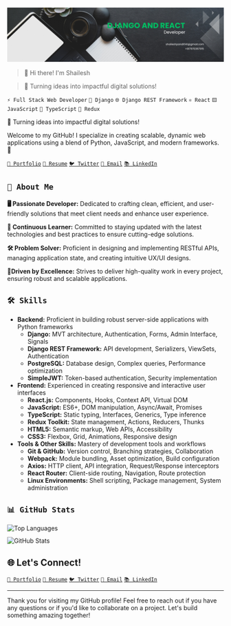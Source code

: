 ![Banner Image](banner-image.png)

> 👋 Hi there! I'm Shailesh

> 🌟 Turning ideas into impactful digital solutions! 

`⚡ Full Stack Web Developer` `🐍 Django` `🌐 Django REST Framework` `⚛️ React` `🟨 JavaScript` `💙 TypeScript` `🔄 Redux`

🌟 Turning ideas into impactful digital solutions!

Welcome to my GitHub! I specialize in creating scalable, dynamic web applications using a blend of Python, JavaScript, and modern frameworks. 🚀

[`💼 Portfolio`](.) [`📄 Resume`](Shailesh-Pandit-Resume-2025.pdf) [`🐦 Twitter`](https://twitter.com/shaileshonx) [`💌 Email`](mailto:shaileshpandit141@gmail.com) [`📚 LinkedIn`](https://linkedin.com/in/shaileshpandit141)

## `🌟 About Me`

**🖥️ Passionate Developer:**
Dedicated to crafting clean, efficient, and user-friendly solutions that meet client needs and enhance user experience.

**🚀 Continuous Learner:**
Committed to staying updated with the latest technologies and best practices to ensure cutting-edge solutions.

**🛠️ Problem Solver:**
Proficient in designing and implementing RESTful APIs, managing application state, and creating intuitive UX/UI designs.

**🌈Driven by Excellence:**
Strives to deliver high-quality work in every project, ensuring robust and scalable applications.  

## `🛠️ Skills`

* **Backend:** Proficient in building robust server-side applications with Python frameworks
  * **Django:** MVT architecture, Authentication, Forms, Admin Interface, Signals
  * **Django REST Framework:** API development, Serializers, ViewSets, Authentication
  * **PostgreSQL:** Database design, Complex queries, Performance optimization
  * **SimpleJWT:** Token-based authentication, Security implementation
* **Frontend:** Experienced in creating responsive and interactive user interfaces
  * **React.js:** Components, Hooks, Context API, Virtual DOM
  * **JavaScript:** ES6+, DOM manipulation, Async/Await, Promises
  * **TypeScript:** Static typing, Interfaces, Generics, Type inference
  * **Redux Toolkit:** State management, Actions, Reducers, Thunks
  * **HTML5:** Semantic markup, Web APIs, Accessibility
  * **CSS3:** Flexbox, Grid, Animations, Responsive design
* **Tools & Other Skills:** Mastery of development tools and workflows
  * **Git & GitHub:** Version control, Branching strategies, Collaboration
  * **Webpack:** Module bundling, Asset optimization, Build configuration
  * **Axios:** HTTP client, API integration, Request/Response interceptors
  * **React Router:** Client-side routing, Navigation, Route protection
  * **Linux Environments:** Shell scripting, Package management, System administration


## `📊 GitHub Stats`

<div style="display: flex; flex-direction: column; row-gap: 12px;">
  <img style="width: 100%; height: 100%; flex: 1;" src="https://github-readme-stats.vercel.app/api/top-langs/?username=shaileshpandit141&layout=compact&theme=radical" alt="Top Languages" />
  <img style="width: 100%; height: 100%; flex: 1;" src="https://github-readme-stats.vercel.app/api?username=shaileshpandit141&show_icons=true&count_private=true&theme=radical" alt="GitHub Stats" />
</div>

## 🌐 **Let's Connect!**

[`💼 Portfolio`](.) [`📄 Resume`](Shailesh-Pandit-Resume-2025.pdf) [`🐦 Twitter`](https://twitter.com/shaileshonx) [`💌 Email`](mailto:shaileshpandit141@gmail.com) [`📚 LinkedIn`](https://linkedin.com/in/shaileshpandit141)

---

Thank you for visiting my GitHub profile! Feel free to reach out if you have any questions or if you'd like to collaborate on a project. Let's build something amazing together!

